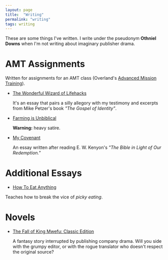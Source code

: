```yaml
---
layout: page
title:  "Writing"
permalink: "writing"
tags: writing
---
```


These are some things I've written. I write under the pseudonym **Othniel Downs** when I'm not writing about imaginary publisher drama.

AMT Assignments
==============
Written for assignments for an AMT class (Overland's [Advanced Mission Training](http://www.overlandmissions.com/amt)). 

- [The Wonderful Wizard of Lifehacks](/assets/gospelofidentitypaper2.pdf)

  It's an essay that pairs a silly allegory with my testimony and excerpts from Mike Petzer's book *"The Gospel of Identity"*.

- [Farming is Unbiblical](/assets/farmingisunbiblical2.pdf)

  **Warning:** heavy satire.

- [My Covenant](/assets/redemptionpaper.pdf)

  An essay written after reading E. W. Kenyon's *"The Bible in Light of Our Redemption."*


Additional Essays
=============
- [How To Eat Anything](/assets/howtoeatanything.pdf)

Teaches how to break the vice of *picky eating*.


Novels
======

- [The Fall of King Mwefu: Classic Edition](/assets/thefall.pdf)

	A fantasy story interrupted by publishing company drama. Will you side with the grumpy editor, or with the rogue translator who doesn't respect the original source?


